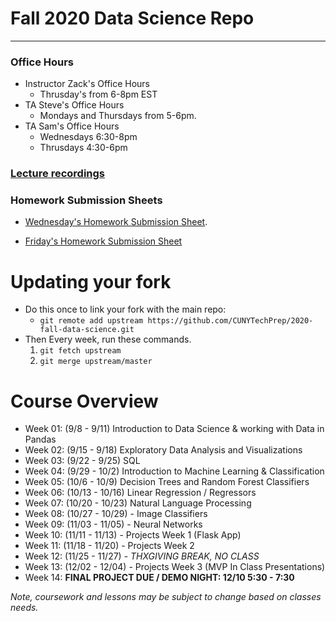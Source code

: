 # Fall 2020 Data Science Repo
---

### Office Hours
* Instructor Zack's Office Hours
	* Thrusday's from 6-8pm EST
* TA Steve's Office Hours
	* Mondays and Thursdays from 5-6pm.
* TA Sam's Office Hours
	* Wednesdays 6:30-8pm
	* Thrusdays 4:30-6pm

### [Lecture recordings](https://bit.ly/32vdYBn)


### Homework Submission Sheets
* [Wednesday's Homework Submission Sheet](https://docs.google.com/spreadsheets/d/19mFx4h5Fa1XIIO0Hoodo8AQAnuPxUhFIptNJRAxn_hs/edit?usp=sharing).

* [Friday's Homework Submission Sheet](https://docs.google.com/spreadsheets/d/1K6N3USZtQcBtFgnNo0kRRn1CaGi2HHENZYZxw4xNTkI/edit?usp=sharing)



# Updating your fork
* Do this once to link your fork with the main repo:  
	* `git remote add upstream https://github.com/CUNYTechPrep/2020-fall-data-science.git`
* Then Every week, run these commands.
	1. `git fetch upstream`
	2. `git merge upstream/master`


# Course Overview
* Week 01: (9/8 - 9/11)  Introduction to Data Science & working with Data in Pandas
* Week 02: (9/15 - 9/18)  Exploratory Data Analysis and Visualizations
* Week 03: (9/22 - 9/25)  SQL
* Week 04: (9/29 - 10/2)  Introduction to Machine Learning & Classification
* Week 05: (10/6 - 10/9)  Decision Trees and Random Forest Classifiers
* Week 06: (10/13 - 10/16)  Linear Regression / Regressors  
* Week 07: (10/20 - 10/23)  Natural Language Processing
* Week 08: (10/27 - 10/29) - Image Classifiers
* Week 09: (11/03 - 11/05) - Neural Networks
* Week 10: (11/11 - 11/13) - Projects Week 1 (Flask App)
* Week 11: (11/18 - 11/20) - Projects Week 2  
* Week 12: (11/25 - 11/27) - _THXGIVING BREAK, NO CLASS_
* Week 13: (12/02 - 12/04) - Projects Week 3 (MVP In Class Presentations)
* Week 14: __FINAL PROJECT DUE / DEMO NIGHT: 12/10 5:30 - 7:30__


_Note, coursework and lessons may be subject to change based on classes needs._





